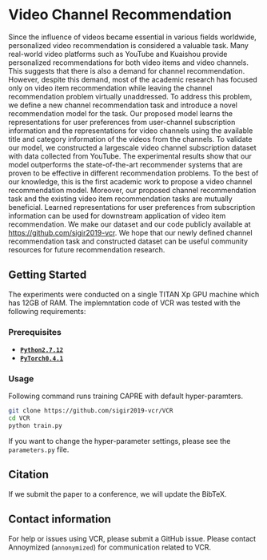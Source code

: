 # Video Channel Recommendation
Since the influence of videos became essential in various fields worldwide, personalized video recommendation is considered a valuable task. 
Many real-world video platforms such as YouTube and Kuaishou provide personalized recommendations for both video items and video channels. 
This suggests that there is also a demand for channel recommendation. 
However, despite this demand, most of the academic research has focused only on video item recommendation while leaving the channel recommendation problem virtually unaddressed. 
To address this problem, we define a new channel recommendation task and introduce a novel recommendation model for the task. 
Our proposed model learns the representations for user preferences from user-channel subscription information and the representations for video channels using the available title and category information of the videos from the channels. 
To validate our model, we constructed a largescale video channel subscription dataset with data collected from YouTube. 
The experimental results show that our model outperforms the state-of-the-art recommender systems that are proven to be effective in different recommendation problems. 
To the best of our knowledge, this is the first academic work to propose a video channel recommendation model. 
Moreover, our proposed channel recommendation task and the existing video item recommendation tasks are mutually beneficial. 
Learned representations for user preferences from subscription information can be used for downstream application of video item recommendation. 
We make our dataset and our code publicly available at https://github.com/sigir2019-vcr.
We hope that our newly defined channel recommendation task and constructed dataset can be useful community resources for future recommendation research.

## Getting Started
The experiments were conducted on a single TITAN Xp GPU machine which has 12GB of RAM.
The implemntation code of VCR was tested with the following requirements:
### Prerequisites
*   **[`Python2.7.12`](https://www.python.org/downloads/release/python-2712/)**
*   **[`PyTorch0.4.1`](https://pytorch.org/get-started/previous-versions/)**

### Usage
Following command runs training CAPRE with default hyper-paramters.

```bash
git clone https://github.com/sigir2019-vcr/VCR
cd VCR
python train.py
```

If you want to change the hyper-parameter settings, please see the `parameters.py` file.

## Citation

If we submit the paper to a conference, we will update the BibTeX.

## Contact information

For help or issues using VCR, please submit a GitHub issue. Please contact Annoymized (`annonymized`) for communication related to VCR.
